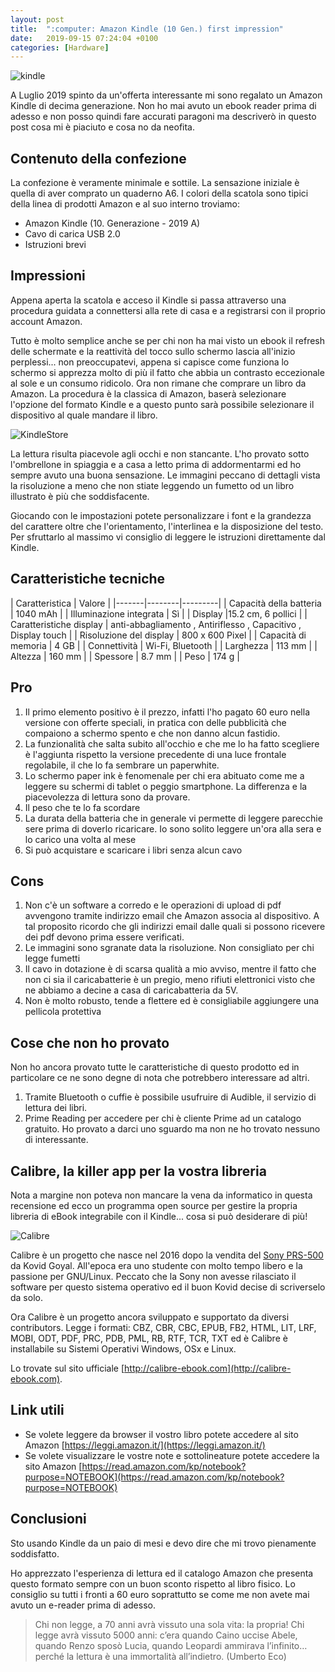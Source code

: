 ```yaml
---
layout: post
title:  ":computer: Amazon Kindle (10 Gen.) first impression"
date:   2019-09-15 07:24:04 +0100
categories: [Hardware]
---
```

![kindle](/assets/2019-09-15/kindle.jpg)

A Luglio 2019 spinto da un'offerta interessante mi sono regalato un Amazon Kindle di decima generazione. Non ho mai avuto un ebook reader prima di adesso e non posso quindi fare accurati paragoni ma descriverò in questo post cosa mi è piaciuto e cosa no da neofita.

## Contenuto della confezione

La confezione è veramente minimale e sottile. La sensazione iniziale è quella di aver comprato un quaderno A6. I colori della scatola sono tipici della linea di prodotti Amazon e al suo interno troviamo:

- Amazon Kindle (10. Generazione - 2019 A)
- Cavo di carica USB 2.0
- Istruzioni brevi

## Impressioni

Appena aperta la scatola e acceso il Kindle si passa attraverso una procedura guidata a connettersi alla rete di casa e a registrarsi con il proprio account Amazon.

Tutto è molto semplice anche se per chi non ha mai visto un ebook il refresh delle schermate e la reattività del tocco sullo schermo lascia all'inizio perplessi... non preoccupatevi, appena si capisce come funziona lo schermo si apprezza molto di più il fatto che abbia un contrasto eccezionale al sole e un consumo ridicolo. Ora non rimane che comprare un libro da Amazon. La procedura è la classica di Amazon, baserà selezionare l'opzione del formato Kindle e a questo punto sarà possibile selezionare il dispositivo al quale mandare il libro.

![KindleStore](/assets/2019-09-15/2019-09-15-KindleStore.png)

La lettura risulta piacevole agli occhi e non stancante. L'ho provato sotto l'ombrellone in spiaggia e a casa a letto prima di addormentarmi ed ho sempre avuto una buona sensazione. Le immagini peccano di dettagli vista la risoluzione a meno che non stiate leggendo un fumetto od un libro illustrato è più che soddisfacente.

Giocando con le impostazioni potete personalizzare i font e la grandezza del carattere oltre che l'orientamento, l'interlinea e la disposizione del testo. Per sfruttarlo al massimo vi consiglio di leggere le istruzioni direttamente dal Kindle.

## Caratteristiche tecniche

| Caratteristica | Valore |
|-------|--------|---------|
| Capacità della batteria | 1040 mAh |
| Illuminazione integrata | Sì |
| Display |15.2 cm, 6 pollici |
| Caratteristiche display | anti-abbagliamento , Antiriflesso , Capacitivo , Display touch |
| Risoluzione del display | 800 x 600 Pixel |
| Capacità di memoria | 4 GB |
| Connettività | Wi-Fi, Bluetooth |
| Larghezza | 113 mm |
| Altezza | 160 mm |
| Spessore | 8.7 mm |
| Peso | 174 g |

## Pro

1. Il primo elemento positivo è il prezzo, infatti l'ho pagato 60 euro nella versione con offerte speciali, in pratica con delle pubblicità che compaiono a schermo spento e che non danno alcun fastidio.
2. La funzionalità che salta subito all'occhio e che me lo ha fatto scegliere è l'aggiunta rispetto la versione precedente di una luce frontale regolabile, il che lo fa sembrare un paperwhite.
3. Lo schermo paper ink è fenomenale per chi era abituato come me a leggere su schermi di tablet  o peggio smartphone. La differenza e la piacevolezza di lettura sono da provare.
4. Il peso che te lo fa scordare
5. La durata della batteria che in generale vi permette di leggere parecchie sere prima di doverlo ricaricare. Io sono solito leggere un'ora alla sera e lo carico una volta al mese
6. Si può acquistare e scaricare i libri senza alcun cavo

## Cons  

1. Non c'è un software a corredo e le operazioni di upload di pdf avvengono tramite indirizzo email che Amazon associa al dispositivo. A tal proposito ricordo che gli indirizzi email dalle quali si possono ricevere dei pdf devono prima essere verificati.
2. Le immagini sono sgranate data la risoluzione. Non consigliato per chi legge fumetti
3. Il cavo in dotazione è di scarsa qualità a mio avviso, mentre il fatto che non ci sia il caricabatterie è un pregio, meno rifiuti elettronici visto che ne abbiamo a decine a casa di caricabatteria da 5V.
4. Non è molto robusto, tende a flettere ed è consigliabile aggiungere una pellicola protettiva

## Cose che non ho provato

Non ho ancora provato tutte le caratteristiche di questo prodotto ed in particolare ce ne sono degne di nota che potrebbero interessare ad altri.

1. Tramite Bluetooth o cuffie è possibile usufruire di Audible, il servizio di lettura dei libri.
2. Prime Reading per accedere per chi è cliente Prime ad un catalogo gratuito. Ho provato a darci uno sguardo ma non ne ho trovato nessuno di interessante.

## Calibre, la killer app per la vostra libreria

Nota a margine non poteva non mancare la vena da informatico in questa recensione ed ecco un programma open source per gestire la propria libreria di eBook integrabile con il Kindle... cosa si può desiderare di più!

![Calibre](/assets/2019-09-15/2019-09-15-calibre.png)

Calibre è un progetto che nasce nel 2016 dopo la vendita del [Sony PRS-500](https://en.wikipedia.org/wiki/Sony_Reader) da Kovid Goyal. All'epoca era uno studente con molto tempo libero e la passione per GNU/Linux. Peccato che la Sony non avesse rilasciato il software per questo sistema operativo ed il buon Kovid decise di scriverselo da solo.

Ora Calibre è un progetto ancora sviluppato e supportato da diversi contributors. Legge i formati: CBZ, CBR, CBC, EPUB, FB2, HTML, LIT, LRF, MOBI, ODT, PDF, PRC, PDB, PML, RB, RTF, TCR, TXT ed è Calibre è installabile su Sistemi Operativi Windows, OSx e Linux.

Lo trovate sul sito ufficiale [http://calibre-ebook.com](http://calibre-ebook.com).

## Link utili

- Se volete leggere da browser il vostro libro potete accedere al sito Amazon [https://leggi.amazon.it/](https://leggi.amazon.it/)
- Se volete visualizzare le vostre note e sottolineature potete accedere la sito Amazon [https://read.amazon.com/kp/notebook?purpose=NOTEBOOK](https://read.amazon.com/kp/notebook?purpose=NOTEBOOK) 

## Conclusioni

Sto usando Kindle da un paio di mesi e devo dire che mi trovo pienamente soddisfatto.

Ho apprezzato l'esperienza di lettura ed il catalogo Amazon che presenta questo formato sempre con un buon sconto rispetto al libro fisico.
Lo consiglio su tutti i fronti a 60 euro soprattutto se come me non avete mai avuto un e-reader prima di adesso.

> Chi non legge, a 70 anni avrà vissuto una sola vita: la propria! Chi legge avrà vissuto 5000 anni: c’era quando Caino uccise Abele, quando Renzo sposò Lucia, quando Leopardi ammirava l’infinito… perché la lettura è una immortalità all’indietro. (Umberto Eco)
